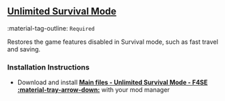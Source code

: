 ## [Unlimited Survival Mode](https://www.nexusmods.com/fallout4/mods/26163?tab=files)
:material-tag-outline: `Required`

Restores the game features disabled in Survival mode, such as fast travel and saving. 

### Installation Instructions
* Download and install **[Main files - Unlimited Survival Mode - F4SE :material-tray-arrow-down:](https://www.nexusmods.com/fallout4/mods/26163?tab=files)** with your mod manager